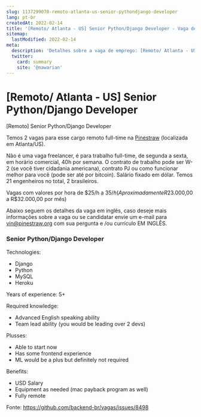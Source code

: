 ```yaml
---
slug: 1137299070-remoto-atlanta-us-senior-pythondjango-developer
lang: pt-br
createdAt: 2022-02-14
title: '[Remoto/ Atlanta - US] Senior Python/Django Developer - Vaga de Emprego'
sitemap:
  lastModified: 2022-02-14
meta:
  description: 'Detalhes sobre a vaga de emprego: [Remoto/ Atlanta - US] Senior Python/Django Developer'
  twitter:
    card: summary
    site: '@nawarian'
---
```


# [Remoto/ Atlanta - US] Senior Python/Django Developer

[Remoto] Senior Python/Django Developer

Temos 2 vagas para esse cargo remoto full-time na [Pinestraw](https://www.pinestraw.enterprises/) (localizada em Atlanta/US).

Não é uma vaga freelancer, é para trabalho full-time, de segunda a sexta, em horário comercial, 40h por semana. O contrato de trabalho pode ser W-2 (se você tiver cidadania americana), contrato PJ ou como funcionar melhor para você (pode ser até por bitcoin). Salário fixado em dólar. Temos 21 engenheiros no total, 2 brasileiros.

Vagas com valores por hora de $25/h a $35/h ( Aproximadamente R$23.000,00 a R$32.000,00 por mês)

Abaixo seguem os detalhes da vaga em inglês, caso deseje mais informações sobre a vaga ou se candidatar envie um e-mail para [vin@pinestraw.org](mailto:vin@pinestraw.org) com sua pergunta e /ou currículo EM INGLÊS.

### Senior Python/Django Developer

Technologies:
- Django
- Python
- MySQL
- Heroku

Years of experience: 5+

Required knowledge: 
- Advanced English speaking ability
- Team lead ability (you would be leading over 2 devs)

Plusses:
- Able to start now
- Has some frontend experience
- ML would be a plus but definitely not required

Benefits:
- USD Salary
- Equipment as needed (mac payback program as well)
- Fully remote

Fonte: https://github.com/backend-br/vagas/issues/8498